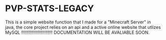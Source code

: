 # PVP-STATS-LEGACY
This is a simple website function that I made for a "Minecraft Server" in java, the core project relies on an api and a active online website that utlizes MySQL
!!!!!!!!!!!!!!!!!!!!!!!!!
DOCUMENTATION WILL BE AVALIABLE SOON.

